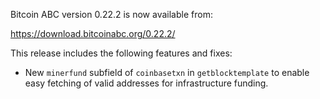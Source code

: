 Bitcoin ABC version 0.22.2 is now available from:

  <https://download.bitcoinabc.org/0.22.2/>

This release includes the following features and fixes:
 - New `minerfund` subfield of `coinbasetxn` in `getblocktemplate` to enable
   easy fetching of valid addresses for infrastructure funding.
